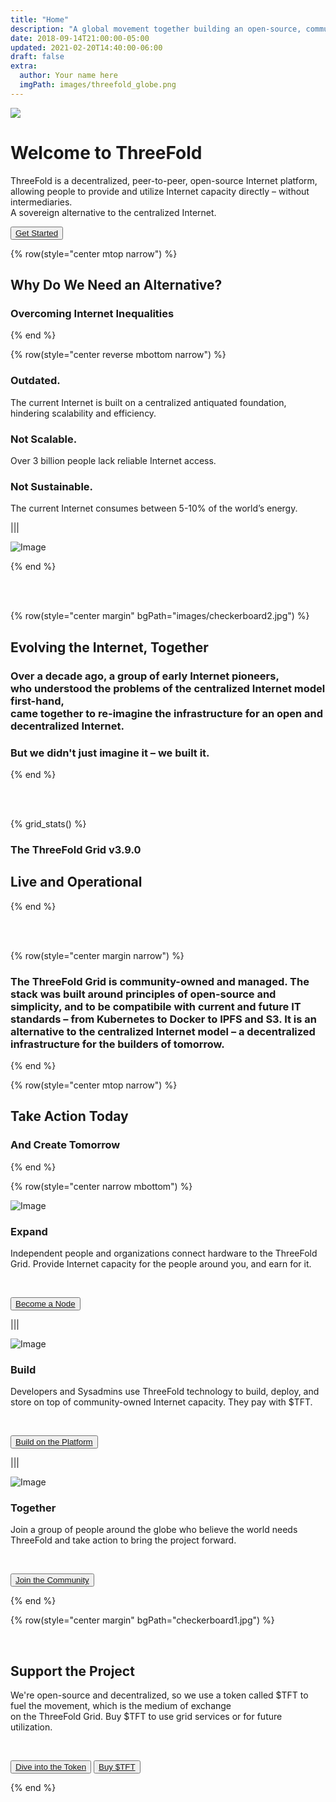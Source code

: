 ```yaml
---
title: "Home"
description: "A global movement together building an open-source, community-driven, decentralized Internet – from the ground up." # quotation marks to allow colons where used
date: 2018-09-14T21:00:00-05:00
updated: 2021-02-20T14:40:00-06:00
draft: false
extra:
  author: Your name here
  imgPath: images/threefold_globe.png
---
```


<!-- section 1 (header) -->

<div class="text-gray-900 bg-cover bg-no-repeat" style="background-image:url(BG_wide.png);background-position:right">
    <div class="h-full">
      <div class="flex flex-col items-center md:flex-row">
       <div class="w-full md:w-1/2">
          <div class="block">
            <img
                src="header_home2.png" class="w-full h-full"/>
          </div>
        </div>
        <div class="flex flex-col items-start justify-center w-full lg:py-24 py-6 md:w-1/2">
          <div class="flex flex-col items-start justify-center p-6">
            <h1>Welcome to ThreeFold</strong></h1>
            <!-- <h3 class="my-1">Host a node, support a decentralized future</h3> -->
            <p>ThreeFold is a decentralized, peer-to-peer, open-source Internet platform, allowing people to provide and utilize Internet capacity directly – without intermediaries.
            <br>
            A sovereign alternative to the centralized Internet.</p>
            <button class="mx-0"><a target="_blank" href="https://manual.grid.tf/intro/intro_readme.html">Get Started</a></button>
          </div>
        </div>
      </div>
    </div>
  </div>



<!-- section 2 -->

{% row(style="center mtop narrow") %}

## Why Do We Need an Alternative?

### Overcoming Internet Inequalities

{% end %}

{% row(style="center reverse mbottom narrow") %}

### **Outdated.**

The current Internet is built on a centralized antiquated foundation, hindering scalability and efficiency.

### **Not Scalable.**

Over 3 billion people lack reliable Internet access.

### **Not Sustainable.**

The current Internet consumes between 5-10% of the world’s energy.

|||

![Image](internet_outdated.png#auto)

{% end %}

<br>

<br>

<!-- section 3 -->

{% row(style="center margin" bgPath="images/checkerboard2.jpg") %}

## Evolving the Internet, Together

### Over a decade ago, a group of early Internet pioneers, <br>who understood the problems of the centralized Internet model first-hand, <br>came together to re-imagine the infrastructure for an open and decentralized Internet.

### But we didn't just imagine it – we built it.

{% end %}

<br>

<br>

<!-- section 4 (Map) -->

{% grid_stats() %}

### The ThreeFold Grid v3.9.0

## **Live and Operational**

{% end %}

<br>

<br>


<!-- section 5 -->

{% row(style="center margin narrow") %}

### The ThreeFold Grid is community-owned and managed. The stack was built around principles of open-source and simplicity, and to be compatibile with current and future IT standards – from Kubernetes to Docker to IPFS and S3. It is an alternative to the centralized Internet model – a decentralized infrastructure for the builders of tomorrow.

{% end %}

{% row(style="center mtop narrow") %}

## Take Action Today

### And Create Tomorrow

{% end %}

{% row(style="center narrow mbottom") %}

![Image](expandicon.png#medium)

### **Expand**

Independent people and organizations connect hardware to the ThreeFold Grid. Provide Internet capacity for the people around you, and earn for it. 

<br>

<button>[Become a Node](/expand)</button>

|||

![Image](buildicon.png#medium)

### **Build**

Developers and Sysadmins use ThreeFold technology to build, deploy, and store on top of community-owned Internet capacity. They pay with $TFT.

<br>

<button>[Build on the Platform](/build)</button>

|||

![Image](togethericon.png#medium)

### **Together**

Join a group of people around the globe who believe the world needs ThreeFold and take action to bring the project forward.

<br>

<button>[Join the Community](https://t.me/threefold)</button>

{% end %}



<!-- section 5 -->


{% row(style="center margin" bgPath="checkerboard1.jpg") %}

<br>

## Support the Project

We're open-source and decentralized, so we use a token called $TFT to fuel the movement, which is the medium of exchange<br>on the ThreeFold Grid. Buy $TFT to use grid services or for future utilization.

<br>

<button>[Dive into the Token](/token)</button>
<button>[Buy $TFT](https://library.threefold.me/info/threefold#/tokens/threefold__token_howtos)</button>



{% end %}